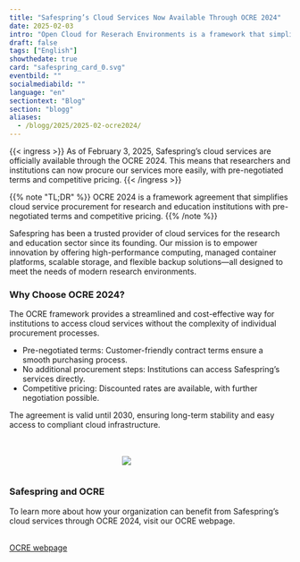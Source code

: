```yaml
---
title: "Safespring’s Cloud Services Now Available Through OCRE 2024"
date: 2025-02-03
intro: "Open Cloud for Reserach Environments is a framework that simplifies cloud service procurement."
draft: false
tags: ["English"]
showthedate: true
card: "safespring_card_0.svg"
eventbild: ""
socialmediabild: ""
language: "en"
sectiontext: "Blog"
section: "blogg"
aliases:
  - /blogg/2025/2025-02-ocre2024/
---
```


{{< ingress >}}
As of February 3, 2025, Safespring’s cloud services are officially available through the OCRE 2024. This means that researchers and institutions can now procure our services more easily, with pre-negotiated terms and competitive pricing.
{{< /ingress >}}

{{% note "TL;DR" %}}
OCRE 2024 is a framework agreement that simplifies cloud service procurement for research and education institutions with pre-negotiated terms and competitive pricing.
{{% /note %}}

Safespring has been a trusted provider of cloud services for the research and education sector since its founding. Our mission is to empower innovation by offering high-performance computing, managed container platforms, scalable storage, and flexible backup solutions—all designed to meet the needs of modern research environments.

### Why Choose OCRE 2024?

The OCRE framework provides a streamlined and cost-effective way for institutions to access cloud services without the complexity of individual procurement processes.

- Pre-negotiated terms: Customer-friendly contract terms ensure a smooth purchasing process.
- No additional procurement steps: Institutions can access Safespring’s services directly.
- Competitive pricing: Discounted rates are available, with further negotiation possible.

The agreement is valid until 2030, ensuring long-term stability and easy access to compliant cloud infrastructure.

<br>
<br>
<div class="safespring-horisontal-card-container bg-white shadow-1 safespring-horisontal-card-row">
    <div class="safespring-horisontal-card-col safespring-horisontal-card-image" style="background-image: url(/img/card/ocre-background-blue.svg); display: flex;justify-content: center; align-items: center;" alt="">
        <img src="/img/card/ocre-logo-white.svg" style="max-width: 80%; min-width: 20%; min-height: 30px;">
    </div>
<div class="safespring-horisontal-card-col safespring-horisontal-card-content">
    <h3>Safespring and OCRE</h3>
    <p>To learn more about how your organization can benefit from Safespring’s cloud services through OCRE 2024, visit our OCRE webpage.</p>
    <br>
    <a class="button" href="/en/ocre/">OCRE webpage</a>
    <br>
</div>
</div>
